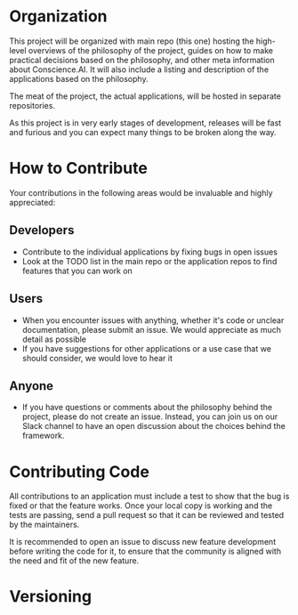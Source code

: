 # Organization

This project will be organized with main repo (this one) hosting the high-level overviews of the philosophy of the project, guides on how to make practical decisions based on the philosophy, and other meta information about Conscience.AI. It will also include a listing and description of the applications based on the philosophy.

The meat of the project, the actual applications, will be hosted in separate repositories. 

As this project is in very early stages of development, releases will be fast and furious and you can expect many things to be broken along the way.

# How to Contribute

Your contributions in the following areas would be invaluable and highly appreciated:

## Developers

- Contribute to the individual applications by fixing bugs in open issues
- Look at the TODO list in the main repo or the application repos to find features that you can work on

## Users

- When you encounter issues with anything, whether it's code or unclear documentation, please submit an issue. We would appreciate as much detail as possible
- If you have suggestions for other applications or a use case that we should consider, we would love to hear it

## Anyone

- If you have questions or comments about the philosophy behind the project, please do not create an issue. Instead, you can join us on our Slack channel to have an open discussion about the choices behind the framework.

# Contributing Code

All contributions to an application must include a test to show that the bug is fixed or that the feature works. Once your local copy is working and the tests are passing, send a pull request so that it can be reviewed and tested by the maintainers. 

It is recommended to open an issue to discuss new feature development before writing the code for it, to ensure that the community is aligned with the need and fit of the new feature.

# Versioning